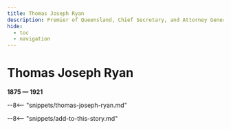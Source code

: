 ```yaml
---
title: Thomas Joseph Ryan
description: Premier of Queensland, Chief Secretary, and Attorney General until 1919 when he entered Federal politics
hide:
  - toc
  - navigation 
---
```


# Thomas Joseph Ryan

**1875 — 1921**

--8<-- "snippets/thomas-joseph-ryan.md"

--8<-- "snippets/add-to-this-story.md"